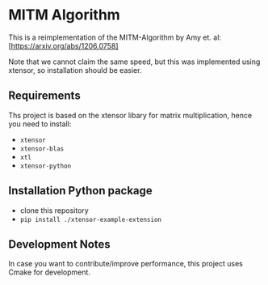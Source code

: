 MITM Algorithm
==============
This is a reimplementation of the MITM-Algorithm by Amy et. al:
[https://arxiv.org/abs/1206.0758]

Note that we cannot claim the same speed, but this was implemented using
xtensor, so installation should be easier.

Requirements
------------
Ths project is based on the xtensor libary for matrix multiplication,
hence you need to install:

* `xtensor`
* `xtensor-blas`
* `xtl`
* `xtensor-python`




Installation Python package
------------


 - clone this repository
 - `pip install ./xtensor-example-extension`



Development Notes
--------------------------

In case you want to contribute/improve performance, this project uses
Cmake for development.
